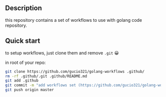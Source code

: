 ## Description

this repository contains a set of workflows to use
with golang code repository.

## Quick start

to setup workflows, just clone them and remove `.git` :grinning:

in root of your repo:
```sh
git clone https://github.com/gucio321/golang-workflows .github/
rm -rf .github/.git .github/README.md
git add .github
git commit -m "add workflows set (https://github.com/gucio321/golang-workflows)"
git push origin master
```
